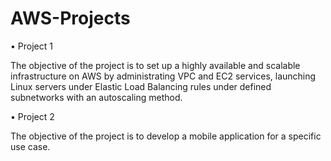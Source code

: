 # AWS-Projects

• Project 1

The objective of the project is to set up a highly available and scalable infrastructure on AWS by administrating VPC and EC2 services, launching Linux servers under Elastic Load Balancing rules under defined subnetworks with an autoscaling method.

• Project 2

The objective of the project is to develop a mobile application for a specific use case.
